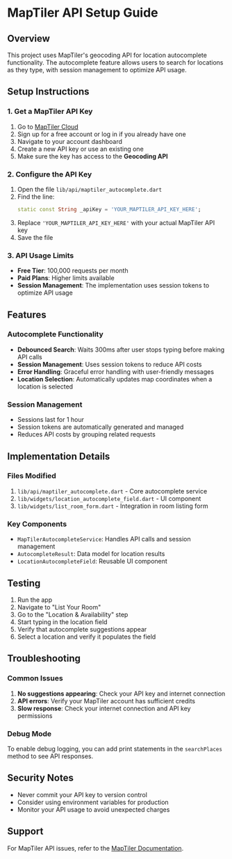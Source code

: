 # MapTiler API Setup Guide

## Overview
This project uses MapTiler's geocoding API for location autocomplete functionality. The autocomplete feature allows users to search for locations as they type, with session management to optimize API usage.

## Setup Instructions

### 1. Get a MapTiler API Key
1. Go to [MapTiler Cloud](https://cloud.maptiler.com/)
2. Sign up for a free account or log in if you already have one
3. Navigate to your account dashboard
4. Create a new API key or use an existing one
5. Make sure the key has access to the **Geocoding API**

### 2. Configure the API Key
1. Open the file `lib/api/maptiler_autocomplete.dart`
2. Find the line:
   ```dart
   static const String _apiKey = 'YOUR_MAPTILER_API_KEY_HERE';
   ```
3. Replace `'YOUR_MAPTILER_API_KEY_HERE'` with your actual MapTiler API key
4. Save the file

### 3. API Usage Limits
- **Free Tier**: 100,000 requests per month
- **Paid Plans**: Higher limits available
- **Session Management**: The implementation uses session tokens to optimize API usage

## Features

### Autocomplete Functionality
- **Debounced Search**: Waits 300ms after user stops typing before making API calls
- **Session Management**: Uses session tokens to reduce API costs
- **Error Handling**: Graceful error handling with user-friendly messages
- **Location Selection**: Automatically updates map coordinates when a location is selected

### Session Management
- Sessions last for 1 hour
- Session tokens are automatically generated and managed
- Reduces API costs by grouping related requests

## Implementation Details

### Files Modified
1. `lib/api/maptiler_autocomplete.dart` - Core autocomplete service
2. `lib/widgets/location_autocomplete_field.dart` - UI component
3. `lib/widgets/list_room_form.dart` - Integration in room listing form

### Key Components
- `MapTilerAutocompleteService`: Handles API calls and session management
- `AutocompleteResult`: Data model for location results
- `LocationAutocompleteField`: Reusable UI component

## Testing
1. Run the app
2. Navigate to "List Your Room"
3. Go to the "Location & Availability" step
4. Start typing in the location field
5. Verify that autocomplete suggestions appear
6. Select a location and verify it populates the field

## Troubleshooting

### Common Issues
1. **No suggestions appearing**: Check your API key and internet connection
2. **API errors**: Verify your MapTiler account has sufficient credits
3. **Slow response**: Check your internet connection and API key permissions

### Debug Mode
To enable debug logging, you can add print statements in the `searchPlaces` method to see API responses.

## Security Notes
- Never commit your API key to version control
- Consider using environment variables for production
- Monitor your API usage to avoid unexpected charges

## Support
For MapTiler API issues, refer to the [MapTiler Documentation](https://docs.maptiler.com/api/geocoding/). 